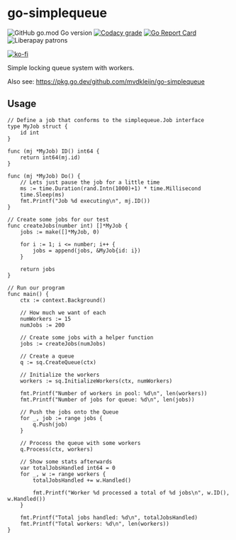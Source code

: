 # go-simplequeue

![GitHub go.mod Go version](https://img.shields.io/github/go-mod/go-version/mvdkleijn/go-simplequeue?style=for-the-badge) [![Codacy grade](https://img.shields.io/codacy/grade/b82db1a4bee14f84bfeaf858e5907f5c?style=for-the-badge)](https://app.codacy.com/gh/mvdkleijn/go-simplequeue) [![Go Report Card](https://goreportcard.com/badge/github.com/mvdkleijn/go-simplequeue?style=for-the-badge)](https://goreportcard.com/report/github.com/mvdkleijn/go-simplequeue) ![Liberapay patrons](https://img.shields.io/liberapay/patrons/mvdkleijn?style=for-the-badge)

[![ko-fi](https://ko-fi.com/img/githubbutton_sm.svg)](https://ko-fi.com/O4O7H6C73)

Simple locking queue system with workers.

Also see: <https://pkg.go.dev/github.com/mvdkleijn/go-simplequeue>

## Usage

```golang
// Define a job that conforms to the simplequeue.Job interface
type MyJob struct {
    id int
}

func (mj *MyJob) ID() int64 {
    return int64(mj.id)
}

func (mj *MyJob) Do() {
    // Lets just pause the job for a little time
    ms := time.Duration(rand.Intn(1000)+1) * time.Millisecond
    time.Sleep(ms)
    fmt.Printf("Job %d executing\n", mj.ID())
}

// Create some jobs for our test
func createJobs(number int) []*MyJob {
    jobs := make([]*MyJob, 0)

    for i := 1; i <= number; i++ {
        jobs = append(jobs, &MyJob{id: i})
    }

    return jobs
}

// Run our program
func main() {
    ctx := context.Background()

    // How much we want of each
    numWorkers := 15
    numJobs := 200

    // Create some jobs with a helper function
    jobs := createJobs(numJobs)

    // Create a queue
    q := sq.CreateQueue(ctx)

    // Initialize the workers
    workers := sq.InitializeWorkers(ctx, numWorkers)

    fmt.Printf("Number of workers in pool: %d\n", len(workers))
    fmt.Printf("Number of jobs for queue: %d\n", len(jobs))

    // Push the jobs onto the Queue
    for _, job := range jobs {
        q.Push(job)
    }

    // Process the queue with some workers
    q.Process(ctx, workers)

    // Show some stats afterwards
    var totalJobsHandled int64 = 0
    for _, w := range workers {
        totalJobsHandled += w.Handled()

        fmt.Printf("Worker %d processed a total of %d jobs\n", w.ID(), w.Handled())
    }

    fmt.Printf("Total jobs handled: %d\n", totalJobsHandled)
    fmt.Printf("Total workers: %d\n", len(workers))
}
```
